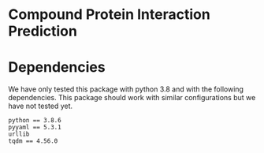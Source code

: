 # Compound Protein Interaction Prediction


# Dependencies

We have only tested this package with python 3.8 and with the following dependencies. This package should work with similar configurations but we have not tested yet. 
```
python == 3.8.6
pyyaml == 5.3.1
urllib
tqdm == 4.56.0
```